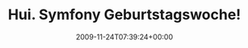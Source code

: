 ---
retweeted: false
source: <a href="http://twitter.com" rel="nofollow">Twitter Web Client</a>
entities:
  hashtags: []
  symbols: []
  user_mentions:
  - name: "@skoop@phpc.social"
    screen_name: skoop
    indices:
    - '34'
    - '40'
    id_str: '1524641'
    id: '1524641'
  - name: Fabien Potencier
    screen_name: fabpot
    indices:
    - '66'
    - '73'
    id_str: '15072316'
    id: '15072316'
  urls: []
display_text_range:
- '0'
- '80'
favorite_count: '0'
id_str: '6002290771'
truncated: false
retweet_count: '0'
id: '6002290771'
created_at: Tue Nov 24 07:39:24 +0000 2009
favorited: false
full_text: 'Hui. Symfony Geburtstagswoche! RT [@skoop](https://twitter.com/skoop):
  happy happy birthday to [@fabpot](https://twitter.com/fabpot) today!'
lang: de
tags:
- pesos:twitter
date: '2009-11-24T07:39:24+00:00'
src: https://twitter.com/bascht/status/6002290771
original_url: https://twitter.com/bascht/status/6002290771
type: twitter_tweet
text: 'Hui. Symfony Geburtstagswoche! RT [@skoop](https://twitter.com/skoop): happy
  happy birthday to [@fabpot](https://twitter.com/fabpot) today!'
title: 'Hui. Symfony Geburtstagswoche! '

---